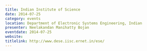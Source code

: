 ```yaml
---
title: Indian Institute of Science
date: 2014-07-25
category: events
location: Department of Electronic Systems Engineering, Indian
presenter: Neelakandan Manihatty Bojan
eventdate: 2014-07-25
website:
titlelink: http://www.dese.iisc.ernet.in/ese/
---
```

